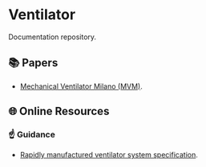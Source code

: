 Ventilator
==========

Documentation repository.

## 📚 Papers
- [Mechanical Ventilator Milano (MVM)](./papers/mvm.pdf).

## 🌐 Online Resources

### ☝ Guidance
- [Rapidly manufactured ventilator system specification](https://www.gov.uk/government/publications/coronavirus-covid-19-ventilator-supply-specification/rapidly-manufactured-ventilator-system-specification).